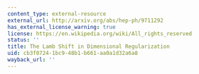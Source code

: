 ```yaml
---
content_type: external-resource
external_url: http://arxiv.org/abs/hep-ph/9711292
has_external_license_warning: true
license: https://en.wikipedia.org/wiki/All_rights_reserved
status: ''
title: The Lamb Shift in Dimensional Regularization
uid: cb3f0724-1bc9-48b1-b661-aa0a1d32a6a8
wayback_url: ''
---
```

